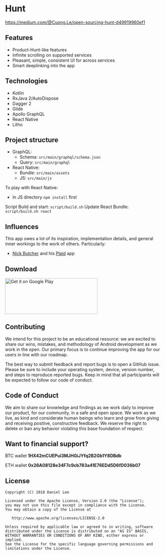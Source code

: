 Hunt
=======

https://medium.com/@Cuong.Le/open-sourcing-hunt-d49919960ef1

## Features

- Product-Hunt-like features
- Infinite scrolling on supported services
- Pleasant, simple, consistent UI for across services
- Smart deeplinking into the app

## Technologies

- Kotlin
- RxJava 2/AutoDispose
- Dagger 2
- Glide
- Apollo GraphQL
- React Native
- Litho

## Project structure

- GraphQL:
    - Schema: `src/main/graphql/schema.json`
    - Query: `src/main/graphql`
- React Native:
    - Bundle: `src/main/assets`
    - JS: `src/main/js`

To play with React Native:
   - In JS directory
        `npm install` first

Script
   Build and start: `script/build.sh`
   Update React Bundle: `script/build.sh react`


## Influences

This app owes a lot of its inspiration, implementation details, and general inner workings to the
work of others. Particularly:
- [Nick Butcher](https://twitter.com/@crafty) and his [Plaid](https://github.com/nickbutcher/plaid) app

## Download

<a href='https://play.google.com/store/apps/details?id=com.ctech.eaty'>
    <img alt='Get it on Google Play'
         src='https://play.google.com/intl/en_us/badges/images/generic/en_badge_web_generic.png'
         height="116" width="300"/>
</a>

## Contributing
We intend for this project to be an educational resource: we are excited to share our wins, mistakes, and methodology of Android development as we work in the open. Our primary focus is to continue improving the app for our users in line with our roadmap.

The best way to submit feedback and report bugs is to open a GitHub issue. Please be sure to include your operating system, device, version number, and steps to reproduce reported bugs. Keep in mind that all participants will be expected to follow our code of conduct.

## Code of Conduct
We aim to share our knowledge and findings as we work daily to improve our product, for our community, in a safe and open space. We work as we live, as kind and considerate human beings who learn and grow from giving and receiving positive, constructive feedback. We reserve the right to delete or ban any behavior violating this base foundation of respect.

## Want to financial support?

BTC wallet **1HX42mCUEPui3MJHGiJYfq2B2Gb1Y8DBdb**

ETH wallet **0x26A08128e34F7c9cb783a41E76EDd5D6fD036b07**

License
-------

    Copyright (C) 2018 Daniel Lee

    Licensed under the Apache License, Version 2.0 (the "License");
    you may not use this file except in compliance with the License.
    You may obtain a copy of the License at

       http://www.apache.org/licenses/LICENSE-2.0

    Unless required by applicable law or agreed to in writing, software
    distributed under the License is distributed on an "AS IS" BASIS,
    WITHOUT WARRANTIES OR CONDITIONS OF ANY KIND, either express or implied.
    See the License for the specific language governing permissions and
    limitations under the License.
